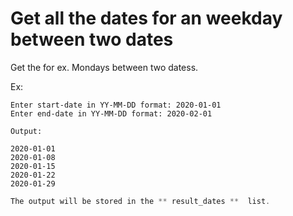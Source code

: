   # Get all the dates for an weekday between two dates
Get the for ex. Mondays between two datess.

Ex: 


	Enter start-date in YY-MM-DD format: 2020-01-01
	Enter end-date in YY-MM-DD format: 2020-02-01

	Output:

	2020-01-01 
	2020-01-08 
	2020-01-15
	2020-01-22
	2020-01-29
  
```c
The output will be stored in the ** result_dates **  list.
```
